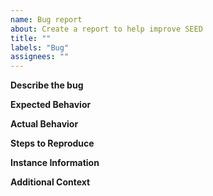 ```yaml
---
name: Bug report
about: Create a report to help improve SEED
title: ""
labels: "Bug"
assignees: ""
---
```


<!--Fill in the following information detailing the issue. Make sure to not disclose protected data (e.g., passwords). Screenshots are helpful.-->

**Describe the bug**

<!--A clear and concise description of what the bug is.-->

**Expected Behavior**

<!--A clear and concise description of what you expected to happen.-->

**Actual Behavior**

<!--What actually happened.-->

**Steps to Reproduce**

<!-- Steps to reproduce the behavior:
     1. Go to '...'
     2. Click on '....'
     3. Scroll down to '....'
     4. See error -->

**Instance Information**

<!--If the issue occurred on a dev, staging, or production instance, then fill in the following information. Server SHA can be obtained from going to the about page on the instance and copying the Version.-->

<!-- Provide this information if possible:
     Server Instance: `dev1, dev2, production, staging, etc`
     Server SHA: `abcd123`
-->

**Additional Context**

<!--Add any other context about the problem here-->
